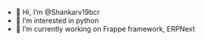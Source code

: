 - 👋 Hi, I’m @Shankarv19bcr
- 👀 I’m interested in python
- 🌱 I’m currently working on Frappe framework, ERPNext
<!---
Shankarv19bcr/Shankarv19bcr is a ✨ special ✨ repository because its `README.md` (this file) appears on your GitHub profile.
You can click the Preview link to take a look at your changes.
--->
